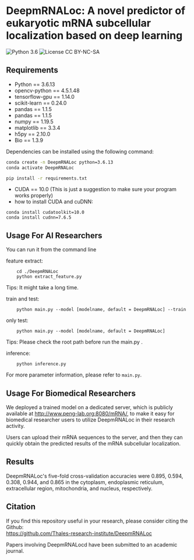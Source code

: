 # DeepmRNALoc: A novel predictor of eukaryotic mRNA subcellular localization based on deep learning
![Python 3.6](https://img.shields.io/badge/python-3.6-green.svg?style=plastic)
![License CC BY-NC-SA](https://img.shields.io/badge/license-CC_BY--NC--SA--green.svg?style=plastic)


## Requirements

- Python == 3.6.13
- opencv-python == 4.5.1.48
- tensorflow-gpu == 1.14.0
- scikit-learn == 0.24.0
- pandas ==  1.1.5
- pandas == 1.1.5
- numpy == 1.19.5
- matplotlib == 3.3.4
- h5py == 2.10.0
- Bio == 1.3.9

Dependencies can be installed using the following command:
```bash
conda create -n DeepmRNALoc python=3.6.13
conda activate DeepmRNALoc

pip install -r requirements.txt
```
- CUDA == 10.0 (This is just a suggestion to make sure your program works properly)
- how to install CUDA and cuDNN:
```
conda install cudatoolkit=10.0   
conda install cudnn=7.6.5
```

## Usage For AI Researchers

You can run it from the command line

feature extract:
```
    cd ./DeepmRNALoc
    python extract_feature.py
```
Tips: It might take a long time.

train and test:
```
    python main.py --model [modelname, default = DeepmRNALoc] --train
```
only test:
```
    python main.py --model [modelname, default = DeepmRNALoc]
```
Tips: Please check the root path before run the main.py .

inference:
```
    python inference.py
```

For more parameter information, please refer to `main.py`.

## Usage For Biomedical Researchers

We deployed a trained model on a dedicated server, which is publicly available at http://www.peng-lab.org:8080/mRNA/, to make it easy for biomedical researcher users to utilize DeepmRNALoc in their research activity. 

Users can upload their mRNA sequences to the server, and then they can quickly obtain the predicted results of the mRNA subcellular localization.

## <span id="resultslink">Results</span>
DeepmRNALoc's five-fold cross-validation accuracies were 0.895, 0.594, 0.308, 0.944, and 0.865 in the cytoplasm, endoplasmic reticulum, extracellular region, mitochondria, and nucleus, respectively.

## <span id="citelink">Citation</span>
If you find this repository useful in your research, please consider citing the Github:<br/>
https://github.com/Thales-research-institute/DeepmRNALoc<br/>

Papers involving DeepmRNALocd have been submitted to an academic journal.



